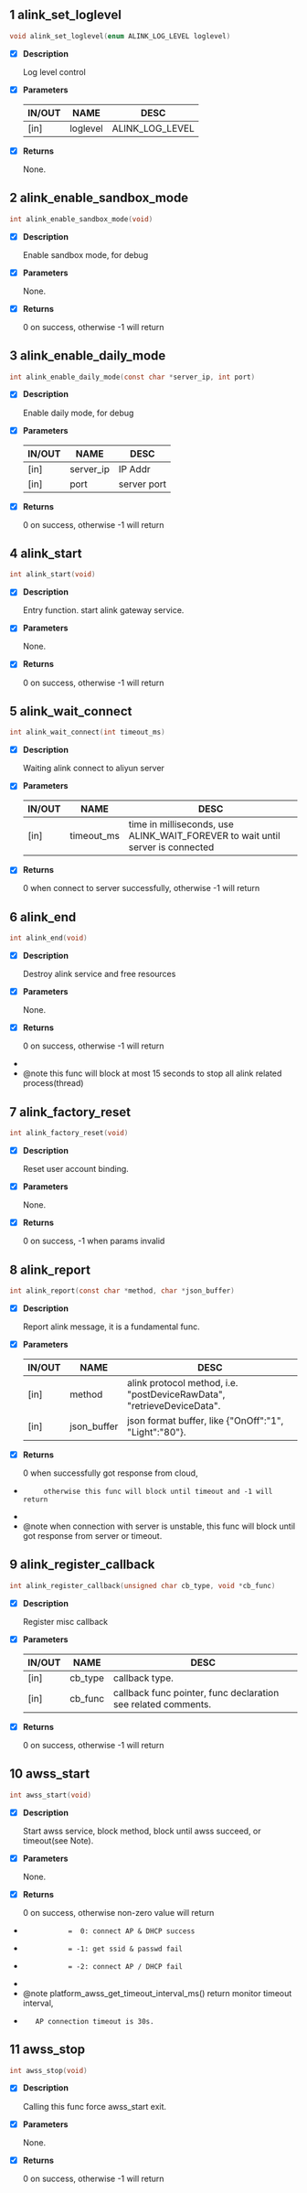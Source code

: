 ## 1 alink_set_loglevel

```c
void alink_set_loglevel(enum ALINK_LOG_LEVEL loglevel)
```

- [x] **Description**

  Log level control

- [x] **Parameters**

  | IN/OUT |  NAME  |  DESC  |
  |--------|--------|--------|
  | [in] | loglevel | ALINK_LOG_LEVEL |

- [x] **Returns**

  None.


## 2 alink_enable_sandbox_mode

```c
int alink_enable_sandbox_mode(void)
```

- [x] **Description**

  Enable sandbox mode, for debug

- [x] **Parameters**

  None.

- [x] **Returns**

  0 on success, otherwise -1 will return

## 3 alink_enable_daily_mode

```c
int alink_enable_daily_mode(const char *server_ip, int port)
```

- [x] **Description**

  Enable daily mode, for debug

- [x] **Parameters**

  | IN/OUT |  NAME  |  DESC  |
  |--------|--------|--------|
  | [in] | server_ip | IP Addr   |
  | [in] | port |      server port |

- [x] **Returns**

  0 on success, otherwise -1 will return

## 4 alink_start

```c
int alink_start(void)
```

- [x] **Description**

  Entry function. start alink gateway service.

- [x] **Parameters**

  None.

- [x] **Returns**

  0 on success, otherwise -1 will return

## 5 alink_wait_connect

```c
int alink_wait_connect(int timeout_ms)
```

- [x] **Description**

  Waiting alink connect to aliyun server

- [x] **Parameters**

  | IN/OUT |  NAME  |  DESC  |
  |--------|--------|--------|
  | [in] | timeout_ms | time in milliseconds, use ALINK_WAIT_FOREVER to wait until server is connected |

- [x] **Returns**

  0 when connect to server successfully, otherwise -1 will return

## 6 alink_end

```c
int alink_end(void)
```

- [x] **Description**

  Destroy alink service and free resources

- [x] **Parameters**

  None.

- [x] **Returns**

  0 on success, otherwise -1 will return
 *
 * @note  this func will block at most 15 seconds to stop all alink related process(thread)

## 7 alink_factory_reset

```c
int alink_factory_reset(void)
```

- [x] **Description**

  Reset user account binding.

- [x] **Parameters**

  None.

- [x] **Returns**

  0 on success, -1 when params invalid

## 8 alink_report

```c
int alink_report(const char *method, char *json_buffer)
```

- [x] **Description**

  Report alink message, it is a fundamental func.

- [x] **Parameters**

  | IN/OUT |  NAME  |  DESC  |
  |--------|--------|--------|
  | [in] | method |      alink protocol method, i.e. "postDeviceRawData", "retrieveDeviceData".   |
  | [in] | json_buffer | json format buffer, like {"OnOff":"1", "Light":"80"}. |

- [x] **Returns**

  0 when successfully got response from cloud,
 *          otherwise this func will block until timeout and -1 will return
 *
 * @note when connection with server is unstable, this func will block until got response from server or timeout.

## 9 alink_register_callback

```c
int alink_register_callback(unsigned char cb_type, void *cb_func)
```

- [x] **Description**

  Register misc callback

- [x] **Parameters**

  | IN/OUT |  NAME  |  DESC  |
  |--------|--------|--------|
  | [in] | cb_type | callback type.   |
  | [in] | cb_func | callback func pointer, func declaration see related comments. |

- [x] **Returns**

  0 on success, otherwise -1 will return

## 10 awss_start

```c
int awss_start(void)
```

- [x] **Description**

  Start awss service, block method, block until awss succeed, or timeout(see Note).

- [x] **Parameters**

  None.

- [x] **Returns**

  0 on success, otherwise non-zero value will return
 *                =  0: connect AP & DHCP success
 *                = -1: get ssid & passwd fail
 *                = -2: connect AP / DHCP fail
 *
 * @note  platform_awss_get_timeout_interval_ms() return monitor timeout interval,
 *        AP connection timeout is 30s.

## 11 awss_stop

```c
int awss_stop(void)
```

- [x] **Description**

  Calling this func force awss_start exit.

- [x] **Parameters**

  None.

- [x] **Returns**

  0 on success, otherwise -1 will return
